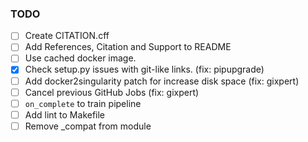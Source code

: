 ### TODO

- [ ] Create CITATION.cff
- [ ] Add References, Citation and Support to README
- [ ] Use cached docker image.
- [x] Check setup.py issues with git-like links. (fix: pipupgrade)
- [ ] Add docker2singularity patch for increase disk space (fix: gixpert)
- [ ] Cancel previous GitHub Jobs (fix: gixpert)
- [ ] `on_complete` to train pipeline
- [ ] Add lint to Makefile
- [ ] Remove _compat from module